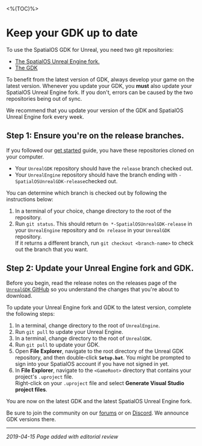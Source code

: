 <%(TOC)%>
# Keep your GDK up to date

To use the SpatialOS GDK for Unreal, you need two git repositories:<br>

* [The SpatialOS Unreal Engine fork.](https://github.com/improbableio/UnrealEngine)
* [The GDK](https://github.com/spatialos/UnrealGDK)<br>

To benefit from the latest version of GDK, always develop your game on the latest version. Whenever you update your GDK, you **must** also update your SpatialOS Unreal Engine fork. If you don't, errors can be caused by the two repositories being out of sync.

We recommend that you update your version of the GDK and SpatialOS Unreal Engine fork every week.

## Step 1: Ensure you're on the release branches.

If you followed our [get started]({{urlRoot}}/content/get-started/introduction) guide, you have these repositories cloned on your computer.<br>

* Your `UnrealGDK` repository should have the `release` branch checked out.<br>
* Your `UnrealEngine` repository should have the branch ending with `-SpatialOSUnrealGDK-release`checked out.<br>

You can determine which branch is checked out by following the instructions below:<br>

1. In a terminal of your choice, change directory to the root of the repository.<br>
1. Run `git status`.
This should return `On *-SpatialOSUnrealGDK-release` in your `UnrealEngine` repository and `On release` in your `UnrealGDK` repository.<br>
If it returns a different branch, run `git checkout <branch-name>` to check out the branch that you want.

## Step 2: Update your Unreal Engine fork and GDK.

Before you begin, read the release notes on the releases page of the [`UnrealGDK` GitHub](https://github.com/spatialos/UnrealGDK/releases) so you understand the changes that you're about to download.

To update your Unreal Engine fork and GDK to the latest version, complete the following steps:

1. In a terminal, change directory to the root of `UnrealEngine`.
1. Run `git pull` to update your Unreal Engine.
1. In a terminal, change directory to the root of `UnrealGDK`.
1. Run `git pull` to update your GDK.
1. Open **File Explorer**, navigate to the root directory of the Unreal GDK repository, and then double-click **`Setup.bat`**. You might be prompted to sign into your SpatialOS account if you have not signed in yet.
1. In **File Explorer**, navigate to the `<GameRoot>` directory that contains your project's `.uproject` file.<br>
Right-click on your `.uproject` file and select **Generate Visual Studio project files**.

You are now on the latest GDK and the latest SpatialOS Unreal Engine fork.

Be sure to join the community on our <a href="https://forums.improbable.io" data-track-link="Join Forums Clicked|product=Docs" target="_blank">forums</a> or on <a href="https://discord.gg/vAT7RSU" data-track-link="Join Discord Clicked|product=Docs|platform=Win|label=Win" target="_blank">Discord</a>. We announce GDK versions there.

-----

_2019-04-15 Page added with editorial review_
